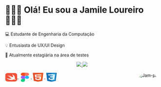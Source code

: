 # 👩🏻‍💻 Olá! Eu sou a Jamile Loureiro 👩🏻‍💻
  
  💻 Estudante de Engenharia da Computação
  
  💡 Entusiasta de UX/UI Design
  
  📱 Atualmente estagiária na área de testes
  

<div align="center">
  <a href="https://github.com/jamile-loureiro">
  <img height="180em" src="https://github-readme-stats.vercel.app/api?username=jamile-loureiro&show_icons=true&theme=dracula&include_all_commits=true&count_private=true"/>
  <img height="120em" src="https://github-readme-stats.vercel.app/api/top-langs/?username=jamile-loureiro&layout=compact&langs_count=7&theme=dracula"/>
</div>

<div style="display: inline_block"><br>
  <img align="center" alt="Jam-Swift" height="30" width="40" src="https://raw.githubusercontent.com/devicons/devicon/master/icons/swift/swift-original.svg">
  <img align="center" alt="Jam-figma" height="30" width="40" src="https://raw.githubusercontent.com/devicons/devicon/master/icons/figma/figma-original.svg">
  <img align="center" alt="Jam-HTML" height="30" width="40" src="https://raw.githubusercontent.com/devicons/devicon/master/icons/html5/html5-original.svg">
  <img align="center" alt="Jam-CSS" height="30" width="40" src="https://raw.githubusercontent.com/devicons/devicon/master/icons/css3/css3-original.svg">
  <img align="right" alt="Jam-pic" height="150" style="border-radius:50px;" src="https://media.discordapp.net/attachments/639956127056134178/890373478988013628/Publicacoes_Instagram_1_1.png?width=676&height=676">
</div>

